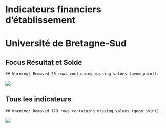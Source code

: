 Indicateurs financiers d’établissement
================

# Université de Bretagne-Sud

## Focus Résultat et Solde

    ## Warning: Removed 20 rows containing missing values (geom_point).

![](université_de_bretagne_sud_files/figure-gfm/etab.focus-1.png)<!-- -->

## Tous les indicateurs

    ## Warning: Removed 179 rows containing missing values (geom_point).

![](université_de_bretagne_sud_files/figure-gfm/etab-1.png)<!-- -->
